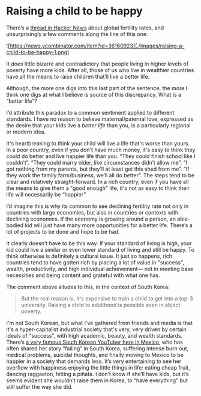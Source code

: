 # Raising a child to be happy

There’s a [thread in Hacker News](https://news.ycombinator.com/item?id=36159936) about global fertility rates, and unsurprisingly a few comments along the line of this one:

![https://news.ycombinator.com/item?id=36160923](./images/raising-a-child-to-be-happy-1.png)

It _does_ little bizarre and contradictory that people living in higher levels of poverty have more kids. After all, those of us who live in wealthier countries have all the means to raise children that’ll live a better life.

Although, the more one digs into this last part of the sentence, the more I think one digs at what I believe is source of this discrepancy. What is a “better life”?

I’d attribute this paradox to a common sentiment applied to different standards. I have no reason to believe maternal/paternal love, expressed as the desire that your kids live a _better life_ than you, is a particularly regional or modern idea.

It's heartbreaking to think your child will live a life that's worse than yours. In a poor country, even if you don't have much money, it's easy to think they could do better and live happier life than you. “They could finish school like I couldn’t”. “They could marry older, like circumstances didn’t allow me”. “I got nothing from my parents, but they’ll at least get this shed from me”. “If they work the family farm/business, we’ll all do better”. The steps tend to be clear and relatively straight-forward. In a rich country, even if you have all the means to give them a "good enough" life, it's not as easy to think their life will necessarily be “happier”.

I’d imagine this is why its common to see declining fertility rate not only in countries with large economies, but also in countries or contexts with declining economies. If the economy is growing around a person, an able-bodied kid will just have many more opportunities for a better life. There’s a lot of projects to be done and hope to be had.

It clearly doesn’t have to be this way. If your standard of living is high, your kid could live a similar or even lower standard of living and still be happy. To think otherwise is definitely a cultural issue. It just so happens, rich countries tend to have gotten rich by placing a lot of value in "success", wealth, productivity, and high individual achievement— not in meeting base necessities and being content and grateful with what one has.

The comment above alludes to this, in the context of South Korea:

> But the real reason is, it's expensive to train a child to get into a top-3 university. Raising a child to adulthood is possible even in abject poverty.

I'm not South Korean, but what I've gathered from friends and media is that it's a hyper-capitalist industrial society that's very, very driven by certain ideals of "success”, with high academic, beauty, and wealth standards. There’s [a very famous South Korean YouTuber here in Mexico](https://www.youtube.com/channel/UCL0bN6THhHVBwRPsXKOhAHg), who has often shared her story “failing” in South Korea, suffering intense burn out, medical problems, suicidal thoughts, and finally moving to Mexico to be happier in a society that demands less. It’s very entertaining to see her overflow with happiness enjoying the little things in life: eating cheap fruit, dancing raggaeton, hitting a piñata. I don’t know if she’ll have kids, but it’s seems evident she wouldn’t raise them in Korea, to “have everything” but still suffer the way she did.
